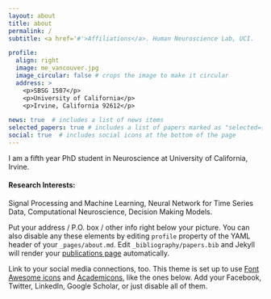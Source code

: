 ```yaml
---
layout: about
title: about
permalink: /
subtitle: <a href='#'>Affiliations</a>. Human Neuroscience Lab, UCI. 

profile:
  align: right
  image: me_vancouver.jpg
  image_circular: false # crops the image to make it circular
  address: >
    <p>SBSG 1507</p>
    <p>University of California</p>
    <p>Irvine, California 92612</p>

news: true  # includes a list of news items
selected_papers: true # includes a list of papers marked as "selected={true}"
social: true  # includes social icons at the bottom of the page
---
```

I am a fifth year PhD student in Neuroscience at University of California, Irvine.


#### Research Interests:
Signal Processing and Machine Learning, Neural Network for Time Series Data, Computational Neuroscience, Decision Making Models.

Put your address / P.O. box / other info right below your picture. You can also disable any these elements by editing `profile` property of the YAML header of your `_pages/about.md`. Edit `_bibliography/papers.bib` and Jekyll will render your [publications page](/al-folio/publications/) automatically.

Link to your social media connections, too. This theme is set up to use [Font Awesome icons](http://fortawesome.github.io/Font-Awesome/) and [Academicons](https://jpswalsh.github.io/academicons/), like the ones below. Add your Facebook, Twitter, LinkedIn, Google Scholar, or just disable all of them.
